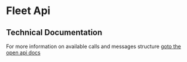 # Fleet Api

## Technical Documentation
For more information on available calls and messages structure [goto the open api docs](http://secure.trackmatic.co.za/documentation/fleet.html)